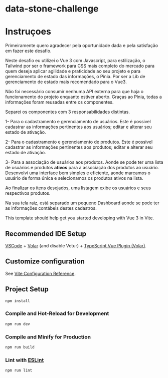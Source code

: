 # data-stone-challenge

# Instruçoes

Primeiramente quero agradecer pela oportunidade dada e pela satisfação em fazer este desafio.

Neste desafio eu utilizei o Vue 3 com Javascript, para estilização, o Tailwind por ser o framework para CSS mais completo do mercado para quem deseja aplicar agilidade e praticidade ao seu projeto e para gerenciamento de estado das informações, o Pínia. Por ser a Lib de gerenciamento de estado mais recomendado para o Vue3.

Não foi necessário consumir nenhuma API externa para que haja o funcionamento do projeto enquanto estiver aberto.
Graças ao Pínia, todas a informações foram reusadas entre os componentes.

Separei os componentes com 3 responsabilidades distintas.

1- Para o cadastramento e gerenciamento de usuários.
Este é possivel cadastrar as informações pertinentes aos usuários; editar e alterar seu estado de ativação.

2- Para o cadastramento e gerenciamento de produtos.
Este é possivel cadastrar as informações pertinentes aos produtos; editar e alterar seu estado de ativação.

3- Para a associação de usuários aos produtos.
Aonde se pode ter uma lista de usuários e produtos **ativos** para a associação dos produtos ao usuário.
Desenvolvi uma interface bem simples e eficiente, aonde marcamos o usuário de forma única e selecionamos os produtos ativos na lista.

Ao finalizar os itens desejados, uma listagem exibe os usuários e seus respectivos produtos.

Na sua tela raiz, está separado um pequeno Dashboard aonde se pode ter as informações contábeis destes cadastros.

This template should help get you started developing with Vue 3 in Vite.

## Recommended IDE Setup

[VSCode](https://code.visualstudio.com/) + [Volar](https://marketplace.visualstudio.com/items?itemName=Vue.volar) (and disable Vetur) + [TypeScript Vue Plugin (Volar)](https://marketplace.visualstudio.com/items?itemName=Vue.vscode-typescript-vue-plugin).

## Customize configuration

See [Vite Configuration Reference](https://vitejs.dev/config/).

## Project Setup

```sh
npm install
```

### Compile and Hot-Reload for Development

```sh
npm run dev
```

### Compile and Minify for Production

```sh
npm run build
```

### Lint with [ESLint](https://eslint.org/)

```sh
npm run lint
```
